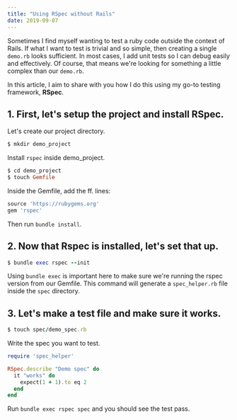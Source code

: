 ```yaml
---
title: "Using RSpec without Rails"
date: 2019-09-07
---
```


Sometimes I find myself wanting to test a ruby code outside the context of 
Rails. If what I want to test is trivial and so simple, then creating a 
single `demo.rb` looks sufficient. In most cases, I add unit tests so I can
debug easily and effectively. Of course, that means we're looking for something
a little complex than our `demo.rb`.

In this article, I aim to share with you how I do this using my go-to 
testing framework, **RSpec**.

## 1. First, let's setup the project and install RSpec.

Let's create our project directory.

```ruby
$ mkdir demo_project
```

Install `rspec` inside demo_project.

```ruby
$ cd demo_project
$ touch Gemfile
```

Inside the Gemfile, add the ff. lines:

```ruby
source 'https://rubygems.org'
gem 'rspec'
```

Then run `bundle install`.

## 2. Now that Rspec is installed, let's set that up.

```ruby
$ bundle exec rspec --init
```

Using `bundle exec` is important here to make sure we're running the rspec
version from our Gemfile. This command will generate a `spec_helper.rb` file
inside the `spec` directory.

## 3. Let's make a test file and make sure it works.

```ruby
$ touch spec/demo_spec.rb
```

Write the spec you want to test.

```ruby
require 'spec_helper'

RSpec.describe "Demo spec" do
  it "works" do
    expect(1 + 1).to eq 2
  end
end
```

Run `bundle exec rspec spec` and you should see the test pass.

